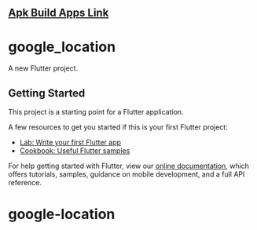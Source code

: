 
## <a href="https://drive.google.com/drive/folders/1lNR1Q1IJ_q5Pmgp2Ygrop11qkunUwoIt?usp=sharing" target="_blank">Apk Build Apps Link</a>
# google_location

A new Flutter project.

## Getting Started

This project is a starting point for a Flutter application.

A few resources to get you started if this is your first Flutter project:

- [Lab: Write your first Flutter app](https://flutter.dev/docs/get-started/codelab)
- [Cookbook: Useful Flutter samples](https://flutter.dev/docs/cookbook)

For help getting started with Flutter, view our
[online documentation](https://flutter.dev/docs), which offers tutorials,
samples, guidance on mobile development, and a full API reference.
# google-location
